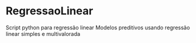 # RegressaoLinear
Script python para regressão linear
Modelos preditivos usando regressão linear simples e multivalorada
